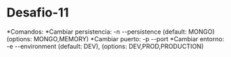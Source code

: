 # Desafio-11
*Comandos:
*Cambiar persistencia: -n --persistence (default: MONGO) (options: MONGO,MEMORY)
*Cambiar puerto: -p --port
*Cambiar entorno: -e --environment (default: DEV), (options: DEV,PROD,PRODUCTION)
